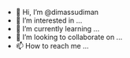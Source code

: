 - 👋 Hi, I’m @dimassudiman
- 👀 I’m interested in ...
- 🌱 I’m currently learning ...
- 💞️ I’m looking to collaborate on ...
- 📫 How to reach me ...

<!---
dimassudiman/dimassudiman is a ✨ special ✨ repository because its `README.md` (this file) appears on your GitHub profile.
You can click the Preview link to take a look at your changes.
--->
